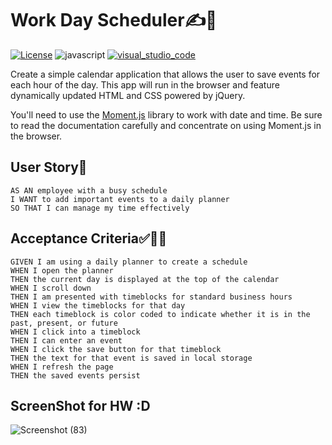 # Work Day Scheduler✍📖
[![License](https://img.shields.io/badge/License-Apache%202.0-green.svg)](https://opensource.org/licenses/Apache-2.0)
![javascript](https://aleen42.github.io/badges/src/javascript.svg) 
[![visual_studio_code](https://aleen42.github.io/badges/src/visual_studio_code.svg)](https://code.visualstudio.com) 


Create a simple calendar application that allows the user to save events for each hour of the day. This app will run in the browser and feature dynamically updated HTML and CSS powered by jQuery.

You'll need to use the [Moment.js](https://momentjs.com/) library to work with date and time. Be sure to read the documentation carefully and concentrate on using Moment.js in the browser.

## User Story🙌

```
AS AN employee with a busy schedule
I WANT to add important events to a daily planner
SO THAT I can manage my time effectively
```

## Acceptance Criteria✅👨‍💻

```
GIVEN I am using a daily planner to create a schedule
WHEN I open the planner
THEN the current day is displayed at the top of the calendar
WHEN I scroll down
THEN I am presented with timeblocks for standard business hours
WHEN I view the timeblocks for that day
THEN each timeblock is color coded to indicate whether it is in the past, present, or future
WHEN I click into a timeblock
THEN I can enter an event
WHEN I click the save button for that timeblock
THEN the text for that event is saved in local storage
WHEN I refresh the page
THEN the saved events persist
```

## ScreenShot for HW :D
![Screenshot (83)](https://user-images.githubusercontent.com/62157127/88461673-823fc680-ce73-11ea-9ed0-1fb34a744aa9.png)
